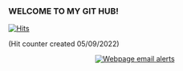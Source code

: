 ### WELCOME TO MY GIT HUB!

<!--
**SarmenSinanian/SarmenSinanian** is a ✨ _special_ ✨ repository because its `README.md` (this file) appears on your GitHub profile.

Here are some ideas to get you started:

- 🔭 I’m currently working on ...
- 🌱 I’m currently learning ...
- 👯 I’m looking to collaborate on ...
- 🤔 I’m looking for help with ...
- 💬 Ask me about ...
- 📫 How to reach me: ...
- 😄 Pronouns: ...
- ⚡ Fun fact: ...
-->

[![Hits](https://hits.seeyoufarm.com/api/count/incr/badge.svg?url=https%3A%2F%2Fgithub.com%2FSarmenSinanian&count_bg=%23FF0000&title_bg=%23555555&icon=&icon_color=%23E7E7E7&title=hits&edge_flat=false)](https://hits.seeyoufarm.com)

(Hit counter created 05/09/2022)

<!-- Start: Copyright 2022 TraceMyIP.org Service Code (233302-05102022)- DO NOT MODIFY //-->
<div id="elemID031021" style="line-height:16px;text-align:center;position:relative;z-index:100000;"><script type="javascript" src="//s3.tracemyip.org/tracker/lgUrl.php?random='+Math.random()+'&amp;stlVar2=1101&amp;rgtype=4684NR-IPIB&amp;pidnVar2=62232&amp;prtVar2=16&amp;scvVar2=12"></script><noscript><a href="https://www.tracemyip.org/website-visitors-alerts.htm"><img src="//s3.tracemyip.org/tracker/1101/4684NR-IPIB/62232/16/12/ans/" alt="Webpage email alerts" style="border:0px;"></a></noscript></div> <!-- End: TraceMyIP.org Service Code //-->
